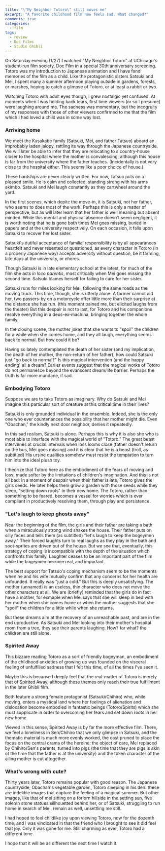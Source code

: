 ```yaml
---
title: "\"My Neighbor Totoro\" still moves me"
excerpt: "A favorite childhood film now feels sad. What changed?"
comments: true
categories: 
  - film
tags:
  - review
  - Doc Films
  - Studio Ghibli
---
```


On Saturday evening (1/27) I watched "My Neighbor Totoro" at UChicago's student-run film society, Doc Film in a special 30th anniversary screening. Totoro was my introduction to Japanese animation and I have fond memories of the film as a child. Like the protagonistic sisters Satsuki and Mei, I spent many a summer afternoon playing outside in gardens, forests, or marshes, hoping to catch a glimpse of Totoro, or at least a rabbit or two.

Watching Totoro with adult eyes though, I grew nostalgic yet confused. At moments when I was holding back tears, first time viewers (or so I presume) were laughing around me. The sadness was momentary, but the incogruity of my responses with those of other viewers confirmed to me that the film which I had loved a child was in some way lost. 

### Arriving home

We meet the Kusakabe family (Satsuki, Mei, and father Tatsuo) aboard an improbably laden jalopy, rattling its way through the Japanese countryside. We will later be able to infer that they are relocating to a country-house closer to the hospital where the mother is convalescing, although this house is far from the university where the father teaches. (Incidentally is not very close to the hospital either. This seems like a poor choice of house.)

These hardships are never clearly written. For now, Tatsuo puts on a pleased smile. He is calm and collected, standing strong with his arms akimbo. Satsuki and Mei laugh constantly as they cartwheel around the yard.

In the first scenes, which depitc the move-in, it is Satsuki, not her father, who seems to does most of the work. Perhaps this is only a matter of perspective, but as will later learn that her father is well meaning but absent minded. While this mental and physical absence doesn't seem negligent, it is worth noting that he is gone both times Mei goes missing, buried in papers and at the university respectively. On each occasion, it falls upon Satsuki to recover her lost sister.

Satsuki's dutiful acceptance of familial responsibility is by all appearances heartfelt and never resented or questioned, as every character in Totoro (in a properly Japanese way) accepts adversity without question, be it farming, late days at the university, or chores.

Though Satsuki is in late elementary school at the latest, for much of the film she acts _in loco parentis_, most critically when Mei goes missing the second time. Satsuki blames herself for failing to care for her sister. 

Satsuki runs for miles looking for Mei, following the same roads as the moving truck. This time, though, she is utterly alone. A farmer cannot aid her, two passers-by on a motorcycle offer little more than their surprise at the distance she has run. (this moment pained me, but elicited laughs from the theater) But this despair is not to last, for Totoro and his companions resolve everything in a deus-ex-machina, bringing together the whole family.

In the closing scene, the mother jokes that she wants to "spoil" the children for a while when she comes home, and they all laugh, everything seems back to normal. But how could it be?

Having so lately contemplated the death of her sister (and my implication, the death of her mother, the non-return of her father), how could Satsuki just "go back to normal?" Is this magical intervention (and the happy ending) all a dream? Earlier events suggest that the magical works of Totoro do not permanesce beyond the evanscent dream/life barrier. Perhaps the truth is far more mundane, if sad.

### Embodying Totoro

Suppose we are to take Totoro as imaginary. Why do Satsuki and Mei imagine this particular sort of creature at this critical time in their lives?

Satsuki is only grounded individual in the ensemble. Indeed, she is the only one who ever countenances the possibility that her mother might die. Even "Obachan," the kindly next door neighbor, denies it repeatedly.

In this sad realism, Satsuki is alone. Perhaps this is why it is also she who is most able to interface with the magical world of "Totoro." The great beast intervenes at crucial intervals when loss looms close (father doesn't return on the bus, Mei goes missing) and it is clear that he is a beast (troll, as subtitled) His ursine qualities somehow must resist the temptation to turn him into the ideal plush toy.

I theorize that Totoro here as the embodiment of the fears of moving and loss, made softer by the limitations of children's imagination. And this is not all bad: In a moment of despair when their father is late, Totoro gives the girls seeds. He later helps them grow a garden with those seeds while they sleep, "setting down roots" in their new home. The Totoro, rather than something to be feared, becomes a vessel for worries which is ever compliant in productively resolving them, through play and persistence.

### "Let's laugh to keep ghosts away"

Near the beginning of the film, the girls and their father are taking a bath when a miraculously strong wind shakes the house. Their father puts on silly faces and tells them (as subtitled) "let's laugh to keep the bogeymen away." Their forced laughts turn to real laughs as they play in the bath and soot-sprites are driven out of the house. But we see that, eventually, this strategy of coping is incompatible with the depth of the situation which confronts this family. Laughter ceases to be an important part of the film while the bogeymen become real, and important.

The best support for Tatsuo's coping mechanism seem to be the moments when he and his wife mutually confirm that any concerns for her health are unfounded. It really was "just a cold." But this is deeply unsatisfying. The mother (unnamed) is an useless, thin character who does not move the other characters at all. We are (briefly) reminded that the girls do in fact have a mother, for exmaple when Mei says that she will sleep in bed with her mother when she comes home or when the mother suggests that she "spoil" the children for a little while when she returns. 

But these dreams aim at the recovery of an unreachable past, and are in the end uproductive. As Satsuki and Mei looking into their mother's hospital room from a tree, they see their parents laughing. How? for what? the children are still alone.

### Spirited Away

This bizzare reading Totoro as a sort of friendly bogeyman, an embodiment of the childhood anxieties of growing up was founded on the visceral feeling of unfulfilled sadness that I felt this time, of all the times I've seen it. 

Maybe this is because I deeply feel that the real-matter of Totoro is merely that of Spirited Away, although these themes only reach their true fulfillment in the later Ghibli film.

Both feature a strong female protagonist (Satsuki/Chihiro) who, while moving, enters a mystical land where her feelings of alienation and dislocation become embodied in fantastic beings (Totoro/Spirits) which she must supplicate in order to overcoming her fears and set down roots in her new home.

Viewed in this sense, Spirited Away is by far the more effective film. There, we feel a loneliness in Sen/Chihiro that we only glimpse in Satsuki, and the thematic material is much more evenly worked, the cast pruned to place the focus on the central drama of the heroine: the object of care, Mei replaced by Chihiro/Sen's parents, turned into pigs (the time that they are pigs is akin ot the time that the father is at the university) and the token character of the ailing mother is cut altogether.

### What's wrong with cute?

Thirty years later, Totoro remains popular with good reason. The Japanese countryside, Obachan's vegetable garden, Totoro sleeping in his den: these are indelible images that capture the feeling of a magical summer. But other images, like that of mei sitting on a forlorn hillside in the setting sun, five solemn stone statues sillhouetted behind her, or of Satsuki, struggling to run home in search of Mei, remain as well, unsettling me still.

I had hoped to feel childlike joy upon viewing Totoro, now for the dozenth time, and I was vindicated in that the friend who I brought to see it did feel that joy. Only it was gone for me. Still charming as ever, Totoro had a different tone.

I hope that it will be as different the next time I watch it.